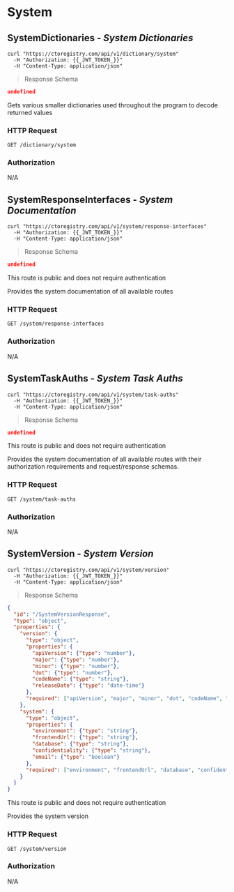 
# System


## SystemDictionaries - <em>System Dictionaries</em>


```shell
curl "https://ctoregistry.com/api/v1/dictionary/system"  
  -H "Authorization: {{_JWT_TOKEN_}}"  
  -H "Content-Type: application/json"
```

> Response Schema

```json
undefined
```


Gets various smaller dictionaries used throughout the program to decode returned values

### HTTP Request

`GET /dictionary/system`



### Authorization
 
N/A

## SystemResponseInterfaces - <em>System Documentation</em>


```shell
curl "https://ctoregistry.com/api/v1/system/response-interfaces"  
  -H "Authorization: {{_JWT_TOKEN_}}"  
  -H "Content-Type: application/json"
```

> Response Schema

```json
undefined
```



<aside class="notice">This route is public and does not require authentication</aside>


Provides the system documentation of all available routes

### HTTP Request

`GET /system/response-interfaces`



### Authorization
 
N/A

## SystemTaskAuths - <em>System Task Auths</em>


```shell
curl "https://ctoregistry.com/api/v1/system/task-auths"  
  -H "Authorization: {{_JWT_TOKEN_}}"  
  -H "Content-Type: application/json"
```

> Response Schema

```json
undefined
```



<aside class="notice">This route is public and does not require authentication</aside>


Provides the system documentation of all available routes with their authorization requirements and request/response schemas.

### HTTP Request

`GET /system/task-auths`



### Authorization
 
N/A

## SystemVersion - <em>System Version</em>


```shell
curl "https://ctoregistry.com/api/v1/system/version"  
  -H "Authorization: {{_JWT_TOKEN_}}"  
  -H "Content-Type: application/json"
```

> Response Schema

```json
{
  "id": "/SystemVersionResponse",
  "type": "object",
  "properties": {
    "version": {
      "type": "object",
      "properties": {
        "apiVersion": {"type": "number"},
        "major": {"type": "number"},
        "minor": {"type": "number"},
        "dot": {"type": "number"},
        "codeName": {"type": "string"},
        "releaseDate": {"type": "date-time"}
      },
      "required": ["apiVersion", "major", "minor", "dot", "codeName", "releaseDate"]
    },
    "system": {
      "type": "object",
      "properties": {
        "environment": {"type": "string"},
        "frontendUrl": {"type": "string"},
        "database": {"type": "string"},
        "confidentiality": {"type": "string"},
        "email": {"type": "boolean"}
      },
      "required": ["environment", "frontendUrl", "database", "confidentiality", "email"]
    }
  }
}
```



<aside class="notice">This route is public and does not require authentication</aside>


Provides the system version

### HTTP Request

`GET /system/version`



### Authorization
 
N/A